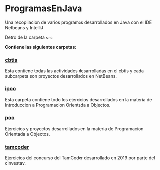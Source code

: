 # ProgramasEnJava
Una recopilacion de varios programas desarrollados en Java con el IDE Netbeans y IntelliJ

Detro de la carpeta `src`

**Contiene las siguientes carpetas:**

### [cbtis](src/cbtis/README.md)
Esta contiene todas las actividades desarrolladas en el cbtis y cada subcarpeta son proyectos desarrollados en NetBeans.

### [ipoo](src/ipoo/README.md)
Esta carpeta contiene todo los ejercicios desarrollados en la materia de Introduccion a Programacion Orientada a Objectos.

### [poo](src/poo/README.md)
Ejercicios y proyectos desarrollados en la materia de Programacion Orientada a Objectos.

### [tamcoder](src/tammath/README.md)
Ejercicios del concurso del TamCoder desarrollado en 2019 por parte del cinvestav.
